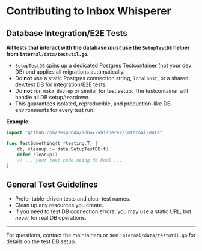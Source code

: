 # Contributing to Inbox Whisperer

## Database Integration/E2E Tests

**All tests that interact with the database _must_ use the `SetupTestDB` helper from `internal/data/testutil.go`.**

- `SetupTestDB` spins up a dedicated Postgres Testcontainer (not your dev DB) and applies all migrations automatically.
- Do **not** use a static Postgres connection string, `localhost`, or a shared dev/test DB for integration/E2E tests.
- Do **not** run `make dev-up` or similar for test setup. The testcontainer will handle all DB setup/teardown.
- This guarantees isolated, reproducible, and production-like DB environments for every test run.

**Example:**
```go
import "github.com/desponda/inbox-whisperer/internal/data"

func TestSomething(t *testing.T) {
    db, cleanup := data.SetupTestDB(t)
    defer cleanup()
    // ... your test code using db.Pool ...
}
```

## General Test Guidelines
- Prefer table-driven tests and clear test names.
- Clean up any resources you create.
- If you need to test DB connection errors, you may use a static URL, but _never_ for real DB operations.

---

For questions, contact the maintainers or see `internal/data/testutil.go` for details on the test DB setup.
